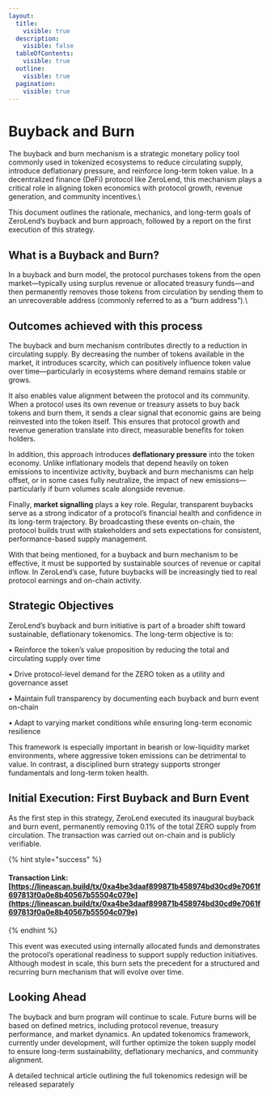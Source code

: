 ```yaml
---
layout:
  title:
    visible: true
  description:
    visible: false
  tableOfContents:
    visible: true
  outline:
    visible: true
  pagination:
    visible: true
---
```


# Buyback and Burn

The buyback and burn mechanism is a strategic monetary policy tool commonly used in tokenized ecosystems to reduce circulating supply, introduce deflationary pressure, and reinforce long-term token value. In a decentralized finance (DeFi) protocol like ZeroLend, this mechanism plays a critical role in aligning token economics with protocol growth, revenue generation, and community incentives.\


This document outlines the rationale, mechanics, and long-term goals of ZeroLend’s buyback and burn approach, followed by a report on the first execution of this strategy.

## What is a Buyback and Burn?

In a buyback and burn model, the protocol purchases tokens from the open market—typically using surplus revenue or allocated treasury funds—and then permanently removes those tokens from circulation by sending them to an unrecoverable address (commonly referred to as a “burn address”).\


## Outcomes achieved with this process

The buyback and burn mechanism contributes directly to a reduction in circulating supply. By decreasing the number of tokens available in the market, it introduces scarcity, which can positively influence token value over time—particularly in ecosystems where demand remains stable or grows.

It also enables value alignment between the protocol and its community. When a protocol uses its own revenue or treasury assets to buy back tokens and burn them, it sends a clear signal that economic gains are being reinvested into the token itself. This ensures that protocol growth and revenue generation translate into direct, measurable benefits for token holders.

In addition, this approach introduces **deflationary pressure** into the token economy. Unlike inflationary models that depend heavily on token emissions to incentivize activity, buyback and burn mechanisms can help offset, or in some cases fully neutralize, the impact of new emissions—particularly if burn volumes scale alongside revenue.

Finally, **market signalling** plays a key role. Regular, transparent buybacks serve as a strong indicator of a protocol’s financial health and confidence in its long-term trajectory. By broadcasting these events on-chain, the protocol builds trust with stakeholders and sets expectations for consistent, performance-based supply management.

With that being mentioned, for a buyback and burn mechanism to be effective, it must be supported by sustainable sources of revenue or capital inflow. In ZeroLend’s case, future buybacks will be increasingly tied to real protocol earnings and on-chain activity.

## Strategic Objectives

ZeroLend’s buyback and burn initiative is part of a broader shift toward sustainable, deflationary tokenomics. The long-term objective is to:

• Reinforce the token’s value proposition by reducing the total and circulating supply over time

• Drive protocol-level demand for the ZERO token as a utility and governance asset

• Maintain full transparency by documenting each buyback and burn event on-chain

• Adapt to varying market conditions while ensuring long-term economic resilience

This framework is especially important in bearish or low-liquidity market environments, where aggressive token emissions can be detrimental to value. In contrast, a disciplined burn strategy supports stronger fundamentals and long-term token health.

## Initial Execution: First Buyback and Burn Event

As the first step in this strategy, ZeroLend executed its inaugural buyback and burn event, permanently removing 0.1% of the total ZERO supply from circulation. The transaction was carried out on-chain and is publicly verifiable.

{% hint style="success" %}
#### Transaction Link: [https://lineascan.build/tx/0xa4be3daaf899871b458974bd30cd9e7061f697813f0a0e8b40567b55504c079e](https://lineascan.build/tx/0xa4be3daaf899871b458974bd30cd9e7061f697813f0a0e8b40567b55504c079e)
{% endhint %}

This event was executed using internally allocated funds and demonstrates the protocol’s operational readiness to support supply reduction initiatives. Although modest in scale, this burn sets the precedent for a structured and recurring burn mechanism that will evolve over time.

## Looking Ahead

The buyback and burn program will continue to scale. Future burns will be based on defined metrics, including protocol revenue, treasury performance, and market dynamics. An updated tokenomics framework, currently under development, will further optimize the token supply model to ensure long-term sustainability, deflationary mechanics, and community alignment.

A detailed technical article outlining the full tokenomics redesign will be released separately
